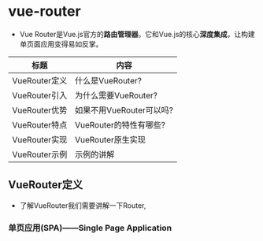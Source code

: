 # vue-router

- Vue Router是Vue.js官方的**路由管理器**。它和Vue.js的核心**深度集成**，让构建单页面应用变得易如反掌。


| 标题 | 内容 |
| --- | --- |
| VueRouter定义 | 什么是VueRouter? |
| VueRouter引入 | 为什么需要VueRouter? |
| VueRouter优势 | 如果不用VueRouter可以吗? |
| VueRouter特点 | VueRouter的特性有哪些? |
| VueRouter实现 | VueRouter原生实现 |
| VueRouter示例 | 示例的讲解 |


## VueRouter定义
- 了解VueRouter我们需要讲解一下Router, 
### 单页应用(SPA)——Single Page Application
